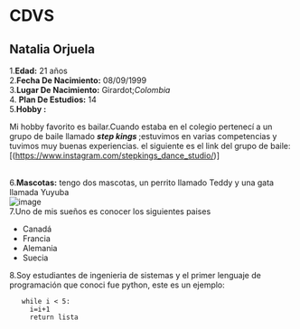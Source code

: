 # CDVS
## Natalia Orjuela 
1.**Edad:** 21 años \
2.**Fecha De Nacimiento:** 08/09/1999 \
3.**Lugar De Nacimiento:** Girardot;*Colombia* \
4. **Plan De Estudios:** 14 \
5.**Hobby :** <p> Mi hobby favorito es bailar.Cuando estaba en el colegio pertenecí a un grupo de baile llamado <strong><em> step kings </em></strong> ;estuvimos en varias competencias y tuvimos muy buenas experiencias.
el siguiente es el link del grupo de baile:[(https://www.instagram.com/stepkings_dance_studio/)]</p>\
6.**Mascotas:** tengo dos mascotas, un perrito llamado Teddy y una gata llamada Yuyuba \
![image](https://user-images.githubusercontent.com/54339107/129972452-54b3c201-b619-43eb-8671-28fcfd90f604.png) \
7.Uno de mis sueños es conocer los siguientes paises 
* Canadá
* Francia
* Alemania
* Suecia

8.Soy estudiantes de ingenieria de sistemas y el primer lenguaje de programación que conoci fue python, este es un ejemplo: 
```
   while i < 5:
     i=i+1
     return lista
```

